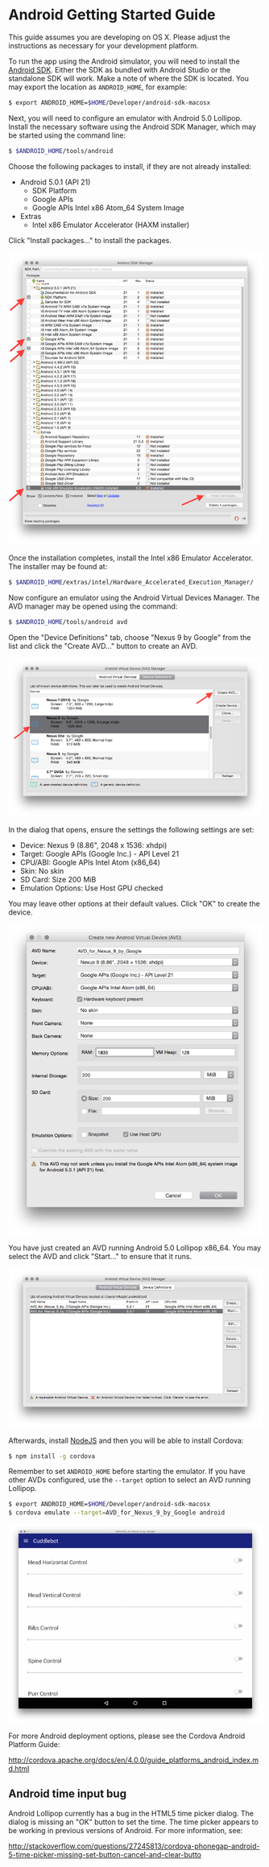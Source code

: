 # Android Getting Started Guide

This guide assumes you are developing on OS X. Please adjust the
instructions as necessary for your development platform.

To run the app using the Android simulator, you will need to install the
[Android SDK][sdk]. Either the SDK as bundled with Android Studio or the
standalone SDK will work. Make a note of where the SDK is located. You may
export the location as `ANDROID_HOME`, for example:

```sh
$ export ANDROID_HOME=$HOME/Developer/android-sdk-macosx
```

Next, you will need to configure an emulator with Android 5.0 Lollipop.
Install the necessary software using the Android SDK Manager, which may be
started using the command line:

```sh
$ $ANDROID_HOME/tools/android
```

Choose the following packages to install, if they are not already installed:

- Android 5.0.1 (API 21)
    + SDK Platform
    + Google APIs
    + Google APIs Intel x86 Atom_64 System Image
- Extras
    + Intel x86 Emulator Accelerator (HAXM installer)

Click "Install packages..." to install the packages.

![Android SDK Manager](res/android-sdk-manager.png)

Once the installation completes, install the Intel x86 Emulator Accelerator.
The installer may be found at:

```sh
$ $ANDROID_HOME/extras/intel/Hardware_Accelerated_Execution_Manager/
```

Now configure an emulator using the Android Virtual Devices Manager. The
AVD manager may be opened using the command:

```sh
$ $ANDROID_HOME/tools/android avd
```

Open the "Device Definitions" tab, choose "Nexus 9 by Google" from the list
and click the "Create AVD..." button to create an AVD.

![AVD](res/avd-1.png)

In the dialog that opens, ensure the settings the following settings are
set:

- Device: Nexus 9 (8.86", 2048 x 1536: xhdpi)
- Target: Google APIs (Google Inc.) - API Level 21
- CPU/ABI: Google APIs Intel Atom (x86_64)
- Skin: No skin
- SD Card: Size 200 MiB
- Emulation Options: Use Host GPU checked

You may leave other options at their default values. Click "OK" to create
the device.

![AVD](res/avd-2.png)

You have just created an AVD running Android 5.0 Lollipop x86_64. You may
select the AVD and click "Start..." to ensure that it runs.

![AVD](res/avd-3.png)

Afterwards, install [NodeJS][nodejs] and then you will be able to install
Cordova:

```sh
$ npm install -g cordova
```

Remember to set `ANDROID_HOME` before starting the emulator. If you have
other AVDs configured, use the `--target` option to select an AVD running
Lollipop.

```sh
$ export ANDROID_HOME=$HOME/Developer/android-sdk-macosx
$ cordova emulate --target=AVD_for_Nexus_9_by_Google android
```

![AVD](res/android.png)

For more Android deployment options, please see the Cordova Android Platform
Guide:

http://cordova.apache.org/docs/en/4.0.0/guide_platforms_android_index.md.html


## Android time input bug

Android Lollipop currently has a bug in the HTML5 time picker dialog. The
dialog is missing an "OK" button to set the time. The time picker appears
to be working in previous versions of Android. For more information, see:

http://stackoverflow.com/questions/27245813/cordova-phonegap-android-5-time-picker-missing-set-button-cancel-and-clear-butto

[devguide]: development.md
[nodejs]: http://nodejs.org
[sdk]: https://developer.android.com/sdk/installing/index.html
